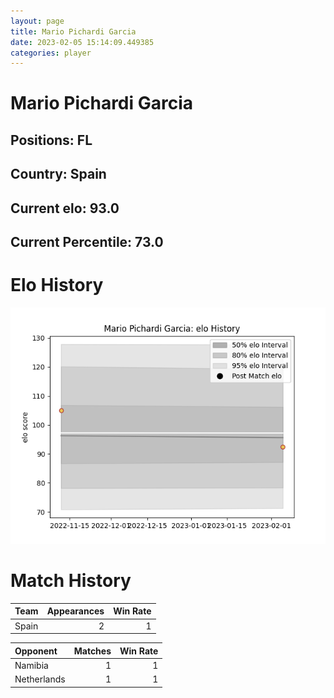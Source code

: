 ```yaml
---  
layout: page  
title: Mario Pichardi Garcia  
date: 2023-02-05 15:14:09.449385  
categories: player  
---
```

# Mario Pichardi Garcia

## Positions: FL

## Country: Spain

## Current elo: 93.0

## Current Percentile: 73.0

# Elo History


![elo history](history_MarioPichardiGarcia.png)
# Match History


| Team   |   Appearances |   Win Rate |
|:-------|--------------:|-----------:|
| Spain  |             2 |          1 |

| Opponent    |   Matches |   Win Rate |
|:------------|----------:|-----------:|
| Namibia     |         1 |          1 |
| Netherlands |         1 |          1 |
